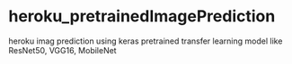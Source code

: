 # heroku_pretrainedImagePrediction
heroku imag prediction using keras pretrained transfer learning model like ResNet50, VGG16, MobileNet
